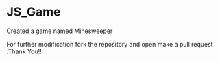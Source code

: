 # JS_Game

Created a game named Minesweeper

For further modification fork the repository and open make a pull request .Thank You!!
